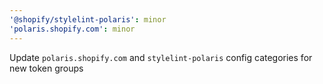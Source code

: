 ```yaml
---
'@shopify/stylelint-polaris': minor
'polaris.shopify.com': minor
---
```


Update `polaris.shopify.com` and `stylelint-polaris` config categories for new token groups
